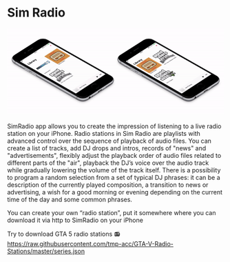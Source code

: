 # Sim Radio

![gta_radio_gui](other/screen.gif)

SimRadio app allows you to create the impression of listening to a live radio station on your iPhone.
Radio stations in Sim Radio are playlists with advanced control over the sequence of playback of audio files.
You can create a list of tracks, add DJ drops and intros, records of "news" and "advertisements", flexibly adjust the playback order of audio files related to different parts of the "air", playback the DJ’s voice over the audio track while gradually lowering the volume of the track itself. There is a possibility to program a random selection from a set of typical DJ phrases: it can be a description of the currently played composition, a transition to news or advertising, a wish for a good morning or evening depending on the current time of the day and some common phrases.

You can create your own “radio station”, put it somewhere where you can download it via http to SimRadio on your iPhone

Try to download GTA 5 radio stations 📻
https://raw.githubusercontent.com/tmp-acc/GTA-V-Radio-Stations/master/series.json
